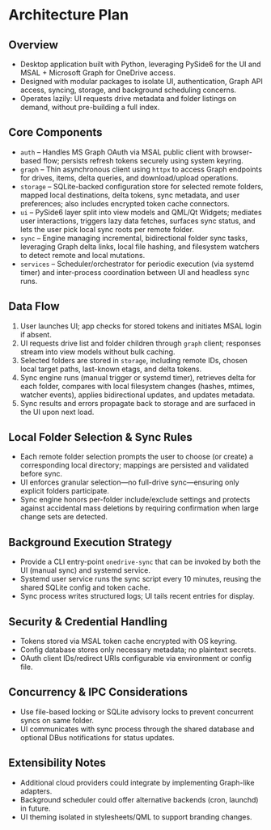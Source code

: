 # Architecture Plan

## Overview
- Desktop application built with Python, leveraging PySide6 for the UI and MSAL + Microsoft Graph for OneDrive access.
- Designed with modular packages to isolate UI, authentication, Graph API access, syncing, storage, and background scheduling concerns.
- Operates lazily: UI requests drive metadata and folder listings on demand, without pre-building a full index.

## Core Components
- `auth` – Handles MS Graph OAuth via MSAL public client with browser-based flow; persists refresh tokens securely using system keyring.
- `graph` – Thin asynchronous client using `httpx` to access Graph endpoints for drives, items, delta queries, and download/upload operations.
- `storage` – SQLite-backed configuration store for selected remote folders, mapped local destinations, delta tokens, sync metadata, and user preferences; also includes encrypted token cache connectors.
- `ui` – PySide6 layer split into view models and QML/Qt Widgets; mediates user interactions, triggers lazy data fetches, surfaces sync status, and lets the user pick local sync roots per remote folder.
- `sync` – Engine managing incremental, bidirectional folder sync tasks, leveraging Graph delta links, local file hashing, and filesystem watchers to detect remote and local mutations.
- `services` – Scheduler/orchestrator for periodic execution (via systemd timer) and inter-process coordination between UI and headless sync runs.

## Data Flow
1. User launches UI; app checks for stored tokens and initiates MSAL login if absent.
2. UI requests drive list and folder children through `graph` client; responses stream into view models without bulk caching.
3. Selected folders are stored in `storage`, including remote IDs, chosen local target paths, last-known etags, and delta tokens.
4. Sync engine runs (manual trigger or systemd timer), retrieves delta for each folder, compares with local filesystem changes (hashes, mtimes, watcher events), applies bidirectional updates, and updates metadata.
5. Sync results and errors propagate back to storage and are surfaced in the UI upon next load.

## Local Folder Selection & Sync Rules
- Each remote folder selection prompts the user to choose (or create) a corresponding local directory; mappings are persisted and validated before sync.
- UI enforces granular selection—no full-drive sync—ensuring only explicit folders participate.
- Sync engine honors per-folder include/exclude settings and protects against accidental mass deletions by requiring confirmation when large change sets are detected.

## Background Execution Strategy
- Provide a CLI entry-point `onedrive-sync` that can be invoked by both the UI (manual sync) and systemd service.
- Systemd user service runs the sync script every 10 minutes, reusing the shared SQLite config and token cache.
- Sync process writes structured logs; UI tails recent entries for display.

## Security & Credential Handling
- Tokens stored via MSAL token cache encrypted with OS keyring.
- Config database stores only necessary metadata; no plaintext secrets.
- OAuth client IDs/redirect URIs configurable via environment or config file.

## Concurrency & IPC Considerations
- Use file-based locking or SQLite advisory locks to prevent concurrent syncs on same folder.
- UI communicates with sync process through the shared database and optional DBus notifications for status updates.

## Extensibility Notes
- Additional cloud providers could integrate by implementing Graph-like adapters.
- Background scheduler could offer alternative backends (cron, launchd) in future.
- UI theming isolated in stylesheets/QML to support branding changes.

